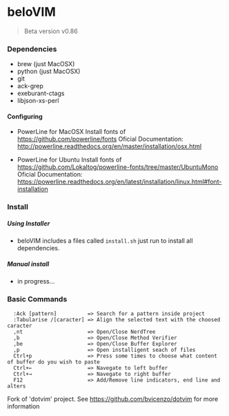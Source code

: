 # beloVIM
> Beta version v0.86

### Dependencies

- brew (just MacOSX)
- python (just MacOSX)
- git
- ack-grep
- exeburant-ctags
- libjson-xs-perl

#### Configuring

  - PowerLine for MacOSX
    Install fonts of https://github.com/powerline/fonts
    Oficial Documentation:
      http://powerline.readthedocs.org/en/master/installation/osx.html
  
  - PowerLine for Ubuntu
    Install fonts of https://github.com/Lokaltog/powerline-fonts/tree/master/UbuntuMono
    Oficial Documentation:
      https://powerline.readthedocs.org/en/latest/installation/linux.html#font-installation

### Install
##### Using Installer
 - beloVIM includes a files called ```install.sh``` just run to install all dependencies.

##### Manual install
- in progress...

### Basic Commands
```
  :Ack [pattern]          => Search for a pattern inside project
  :Tabularise /[caracter] => Align the selected text with the choosed caracter
  ,nt                     => Open/Close NerdTree
  ,b                      => Open/Close Method Verifier
  ,be                     => Open/Close Buffer Explorer
  ,p                      => Open installigent seach of files
  Ctrl+p                  => Press some times to choose what content of buffer do you wish to paste
  Ctrl+←                  => Navegate to left buffer
  Ctrl+→                  => Navegate to right buffer
  F12                     => Add/Remove line indicators, end line and alters
```
Fork of 'dotvim' project. See https://github.com/bvicenzo/dotvim for more information

